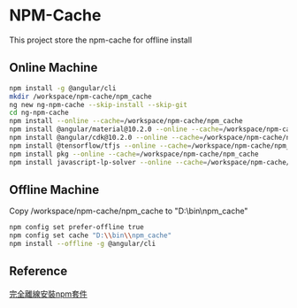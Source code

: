 # NPM-Cache

This project store the npm-cache for offline install


## Online Machine

```bash
npm install -g @angular/cli
mkdir /workspace/npm-cache/npm_cache
ng new ng-npm-cache --skip-install --skip-git
cd ng-npm-cache
npm install --online --cache=/workspace/npm-cache/npm_cache
npm install @angular/material@10.2.0 --online --cache=/workspace/npm-cache/npm_cache
npm install @angular/cdk@10.2.0 --online --cache=/workspace/npm-cache/npm_cache
npm install @tensorflow/tfjs --online --cache=/workspace/npm-cache/npm_cache
npm install pkg --online --cache=/workspace/npm-cache/npm_cache
npm install javascript-lp-solver --online --cache=/workspace/npm-cache/npm_cache
```

## Offline Machine

Copy /workspace/npm-cache/npm_cache to "D:\\bin\\npm_cache"

```bash
npm config set prefer-offline true
npm config set cache "D:\\bin\\npm_cache"
npm install --offline -g @angular/cli
```

## Reference

[完全離線安裝npm套件](https://blog.miniasp.com/post/2018/06/16/Offline-installation-of-npm-packages-for-Enterprise)
